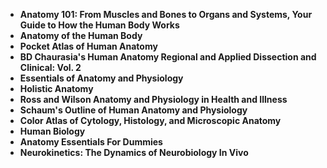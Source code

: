 <ul>
 <li><b><a target="_blank" href="https://github.com/manjunath5496/Neurobiology-Books/blob/master/gyn(1).pdf" style="text-decoration:none;">Anatomy 101: From Muscles and Bones to Organs and Systems, Your Guide to How the Human Body Works</a></b></li>
  
<li><b><a target="_blank" href="https://github.com/manjunath5496/Neurobiology-Books/blob/master/gyn(2).pdf" style="text-decoration:none;">Anatomy of the Human Body</a></b></li>  
  
<li><b><a target="_blank" href="https://github.com/manjunath5496/Neurobiology-Books/blob/master/gyn(3).pdf" style="text-decoration:none;">Pocket Atlas of Human Anatomy</a></b></li>
                               
 <li><b><a target="_blank" href="https://github.com/manjunath5496/Neurobiology-Books/blob/master/gyn(4).pdf" style="text-decoration:none;">BD Chaurasia's Human Anatomy Regional and Applied Dissection and Clinical: Vol. 2</a></b></li>                              
<li><b><a target="_blank" href="https://github.com/manjunath5496/Neurobiology-Books/blob/master/gyn(5).pdf" style="text-decoration:none;"> Essentials of Anatomy and Physiology  </a></b></li>
 <li><b><a target="_blank" href="https://github.com/manjunath5496/Neurobiology-Books/blob/master/gyn(6).pdf" style="text-decoration:none;">Holistic Anatomy</a></b></li>
                <li><b><a target="_blank" href="https://github.com/manjunath5496/Neurobiology-Books/blob/master/gyn(7).pdf" style="text-decoration:none;">Ross and Wilson Anatomy and Physiology in Health and Illness </a></b></li>                                
         <li><b><a target="_blank" href="https://github.com/manjunath5496/Neurobiology-Books/blob/master/gyn(8).pdf" style="text-decoration:none;">Schaum's Outline of Human Anatomy and Physiology</a></b></li>                                 

<li><b><a target="_blank" href="https://github.com/manjunath5496/Neurobiology-Books/blob/master/gyn(9).rar" style="text-decoration:none;">Color Atlas of Cytology, Histology, and Microscopic Anatomy</a></b></li>

  <li><b><a target="_blank" href="https://github.com/manjunath5496/Neurobiology-Books/blob/master/gyn(10).rar" style="text-decoration:none;">Human Biology</a></b></li> 

<li><b><a target="_blank" href="https://github.com/manjunath5496/Neurobiology-Books/blob/master/gyn(11).pdf" style="text-decoration:none;">Anatomy Essentials For Dummies</a></b></li>                          

  <li><b><a target="_blank" href="https://github.com/manjunath5496/Neurobiology-Books/blob/master/gyn(12).pdf" style="text-decoration:none;">Neurokinetics: The Dynamics of Neurobiology In Vivo</a></b></li> 

</ul>                           

